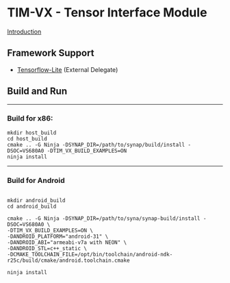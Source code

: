 
# TIM-VX - Tensor Interface Module
[Introduction](https://github.com/VeriSilicon/TIM-VX/blob/main/README.md)

## Framework Support

- [Tensorflow-Lite](https://github.com/VeriSilicon/tflite-vx-delegate) (External Delegate)

## Build and Run

----
### Build for x86:

```shell
mkdir host_build
cd host_build
cmake .. -G Ninja -DSYNAP_DIR=/path/to/synap/build/install -DSOC=VS680A0 -DTIM_VX_BUILD_EXAMPLES=ON
ninja install
```
----
### Build for Android

```shell

mkdir android_build
cd android_build

cmake .. -G Ninja -DSYNAP_DIR=/path/to/syna/synap-build/install -DSOC=VS680A0 \
-DTIM_VX_BUILD_EXAMPLES=ON \
-DANDROID_PLATFORM="android-31" \
-DANDROID_ABI="armeabi-v7a with NEON" \
-DANDROID_STL=c++_static \
-DCMAKE_TOOLCHAIN_FILE=/opt/bin/toolchain/android-ndk-r25c/build/cmake/android.toolchain.cmake

ninja install

```

